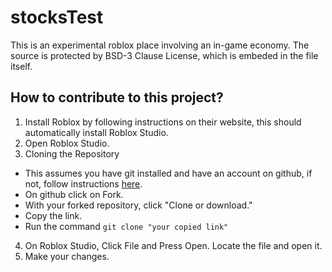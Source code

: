 # stocksTest
This is an experimental roblox place involving an in-game economy. The source is protected by BSD-3 Clause License, which is embeded in the file itself.
## How to contribute to this project?
1. Install Roblox by following instructions on their website, this should automatically install Roblox Studio.
2. Open Roblox Studio.
3. Cloning the Repository
  * This assumes you have git installed and have an account on github, if not, follow instructions [here](https://git-scm.com/book/en/v2/Getting-Started-Installing-Git).
  * On github click on Fork. 
  * With your forked repository, click "Clone or download."
  * Copy the link.
  * Run the command `git clone "your copied link"`
4. On Roblox Studio, Click File and Press Open. Locate the file and open it.
5. Make your changes.
